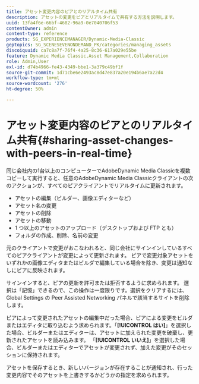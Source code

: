 ```yaml
---
title: アセット変更内容のピアとのリアルタイム共有
description: アセットの変更をピアとリアルタイムで共有する方法を説明します。
uuid: 13fa4f6e-66bf-4682-96a9-0e7040706f53
contentOwner: admin
content-type: reference
products: SG_EXPERIENCEMANAGER/Dynamic-Media-Classic
geptopics: SG_SCENESEVENONDEMAND_PK/categories/managing_assets
discoiquuid: ca7c8a7f-76f4-4a25-8c36-617a029e55be
feature: Dynamic Media Classic,Asset Management,Collaboration
role: Admin,User
exl-id: d74b4966-fe43-4349-bbe1-3a379c49bf1f
source-git-commit: 1d71cbe6e2493ac8d47e837a20e194b6ae7a22d4
workflow-type: tm+mt
source-wordcount: '276'
ht-degree: 50%

---
```


# アセット変更内容のピアとのリアルタイム共有{#sharing-asset-changes-with-peers-in-real-time}

同じ会社内の1台以上のコンピューターでAdobeDynamic Media Classicを複数コピーして実行すると、任意のAdobeDynamic Media Classicクライアントの次のアクションが、すべてのピアクライアントでリアルタイムに更新されます。

* アセットの編集（ビルダー、画像エディターなど）
* アセット名の変更
* アセットの削除
* アセットの移動
* 1 つ以上のアセットのアップロード（デスクトップおよび FTP とも）
* フォルダの作成、削除、名前の変更

元のクライアントで変更がおこなわれると、同じ会社にサインインしているすべてのピアクライアントが変更によって更新されます。 ピアで変更対象アセットをいずれかの画像エディタまたはビルダで編集している場合を除き、変更は通知なしにピアに反映されます。

サインインすると、ピアの更新を許可または拒否するように求められます。 選択は「記憶」できるので、この操作は一度限りです。選択をクリアするには、Global Settings の Peer Assisted Networking パネルで該当するサイトを削除します。

ピアによって変更されたアセットの編集中だった場合、ピアによる変更をビルダまたはエディタに取り込むよう求められます。「**[!UICONTROL はい]**」を選択した場合、ビルダーまたはエディターは、アセットに加えられた変更を破棄し、更新されたアセットを読み込みます。 「**[!UICONTROL いいえ]**」を選択した場合、ビルダーまたはエディターでアセットが変更されず、加えた変更がそのセッションに保持されます。

アセットを保存するとき、新しいバージョンが存在することが通知され、行った変更内容でそのアセットを上書きするかどうかの指定を求められます。
